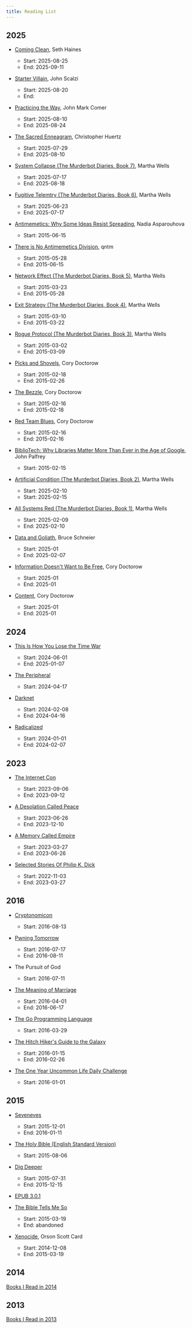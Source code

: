 ```yaml
---
title: Reading List
---
```


## 2025

- [Coming Clean](https://www.sethhaines.com/about), Seth Haines

  - Start: 2025-08-25
  - End: 2025-09-11

- [Starter Villain](https://us.macmillan.com/books/9780765389220/startervillain/), John Scalzi

  - Start: 2025-08-20
  - End:

- [Practicing the Way](https://www.penguinrandomhouse.com/books/673402/practicing-the-way-by-john-mark-comer/), John Mark Comer

  - Start: 2025-08-10
  - End: 2025-08-24

- [The Sacred Enneagram](https://chrisheuertz.com/books/), Christopher Huertz

  - Start: 2025-07-29
  - End: 2025-08-10

- [System Collapse (The Murderbot Diaries, Book 7)](https://www.marthawells.com/murderbot7.htm), Martha Wells

  - Start: 2025-07-17
  - End: 2025-08-18

- [Fugitive Telemtry (The Murderbot Diaries, Book 6)](https://www.marthawells.com/murderbot6.htm), Martha Wells

  - Start: 2025-06-23
  - End: 2025-07-17

- [Antimemetics: Why Some Ideas Resist Spreading](https://darkforest.metalabel.com/antimemetics), Nadia Asparouhova

  - Start: 2015-06-15

- [There is No Antimemetics Division](https://scp-wiki.wikidot.com/antimemetics-division-hub), qntm

  - Start: 2015-05-28
  - End: 2015-06-15

- [Network Effect (The Murderbot Diaries, Book 5)](https://www.marthawells.com/networkeffect.htm), Martha Wells

  - Start: 2015-03-23
  - End: 2015-05-28

- [Exit Strategy (The Murderbot Diaries, Book 4)](https://www.marthawells.com/murderbot4.htm), Martha Wells

  - Start: 2015-03-10
  - End: 2015-03-22

- [Rogue Protocol (The Murderbot Diaries, Book 3)](https://www.marthawells.com/murderbot3.htm), Martha Wells

  - Start: 2015-03-02
  - End: 2015-03-09

- [Picks and Shovels](https://craphound.com/category/picksandshovels/), Cory Doctorow

  - Start: 2015-02-18
  - End: 2015-02-26

- [The Bezzle](https://craphound.com/category/bezzle/), Cory Doctorow

  - Start: 2015-02-16
  - End: 2015-02-18

- [Red Team Blues](https://craphound.com/category/redteamblues/), Cory Doctorow

  - Start: 2015-02-16
  - End: 2015-02-16

- [BiblioTech: Why Libraries Matter More Than Ever in the Age of Google](https://jpalfrey.blog/top/publications/), John Palfrey

  - Start: 2015-02-15

- [Artificial Condition (The Murderbot Diaries, Book 2)](https://www.marthawells.com/murderbot2.htm), Martha Wells

  - Start: 2025-02-10
  - Start: 2025-02-15

- [All Systems Red (The Murderbot Diaries, Book 1)](https://www.marthawells.com/murderbot1.htm), Martha Wells

  - Start: 2025-02-09
  - End: 2025-02-10

- [Data and Goliath](https://www.schneier.com/books/data-and-goliath/), Bruce Schneier

  - Start: 2025-01
  - End: 2025-02-07

- [Information Doesn't Want to Be Free](https://craphound.com/category/info/), Cory Doctorow

  - Start: 2025-01
  - End: 2025-01

- [Content](https://craphound.com/category/content/), Cory Doctorow

  - Start: 2025-01
  - End: 2025-01

## 2024

- [This Is How You Lose the Time War](https://amalelmohtar.com/bibliography/#books)

  - Start: 2024-06-01
  - End: 2025-01-07

- [The Peripheral](https://williamgibsonbooks.com)

  - Start: 2024-04-17

- [Darknet](https://matthewmather.com/darknet/)

  - Start: 2024-02-08
  - End: 2024-04-16

- [Radicalized](https://craphound.com/category/radicalized-full/)

  - Start: 2024-01-01
  - End: 2024-02-07

## 2023

- [The Internet Con](https://craphound.com/category/internetcon/)

  - Start: 2023-09-06
  - End: 2023-09-12

- [A Desolation Called Peace](https://www.arkadymartine.net/books/adcp)

  - Start: 2023-06-26
  - End: 2023-12-10

- [A Memory Called Empire](https://www.arkadymartine.net/books/amce)

  - Start: 2023-03-27
  - End: 2023-06-26

- [Selected Stories Of Philip K. Dick](https://www.pkdickbooks.com/Collections/variouscollections.php)

  - Start: 2022-11-03
  - End: 2023-03-27

## 2016

- [Cryptonomicon](http://www.cryptonomicon.com/)

  - Start: 2016-08-13

- [Pwning Tomorrow](https://supporters.eff.org/donate/pwning-tomorrow)

  - Start: 2016-07-17
  - End: 2016-08-11

- The Pursuit of God

  - Start: 2016-07-11

- [The Meaning of Marriage](http://www.timothykeller.com/books/the-meaning-of-marriage)

  - Start: 2016-04-01
  - End: 2016-06-17

- [The Go Programming Language](http://www.gopl.io/)

  - Start: 2016-03-29

- [The Hitch Hiker's Guide to the Galaxy](http://www.douglasadams.com/creations/0345391802.html)

  - Start: 2016-01-15
  - End: 2016-02-26

- [The One Year Uncommon Life Daily Challenge](http://www.coachdungy.com/product/the-one-year-uncommon-life-daily-challenge/)

  - Start: 2016-01-01

## 2015

- [Seveneves](http://www.nealstephenson.com/seveneves.html)

  - Start: 2015-12-01
  - End: 2016-01-11

- [The Holy Bible (English Standard Version)](http://www.esvbible.org/)

  - Start: 2015-08-06

- [Dig Deeper](https://www.crossway.org/books/dig-deeper-tpb/)

  - Start: 2015-07-31
  - End: 2015-12-15

- [EPUB 3.0.1](http://idpf.org/epub/301)

- [The Bible Tells Me So](http://www.patheos.com/blogs/peterenns/books/##The+Bible+Tells+Me+So)

  - Start: 2015-03-19
  - End: abandoned

- [Xenocide](http://www.hatrack.com/osc/books/xenocide/xenocide.shtml), Orson Scott Card

  - Start: 2014-12-08
  - End: 2015-03-19

## 2014

[Books I Read in 2014](/2015/02/books-i-read-in-2014)

## 2013

[Books I Read in 2013](/2014/02/books-i-read-in-2013)

